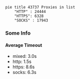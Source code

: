 
```mermaid
pie title 43737 Proxies in list
    "HTTP" : 24444
    "HTTPS": 6328
    "SOCKS" : 17943
```

### Some Info
#### Average Timeout

- mixed: 3.0s
- http: 1.5s
- https: 8.6s
- socks: 6.3s